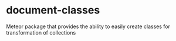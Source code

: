 # document-classes
Meteor package that provides the ability to easily create classes for transformation of collections
